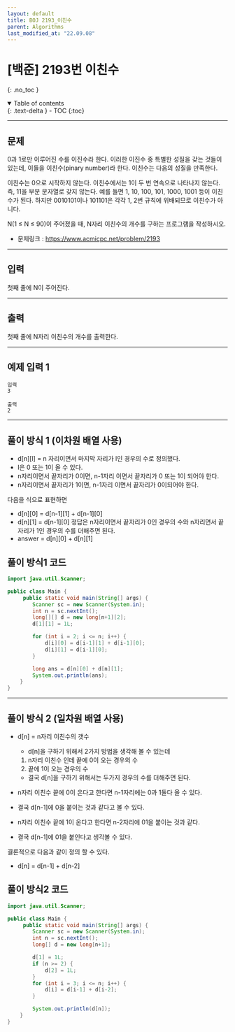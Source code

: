 ```yaml
---
layout: default
title: BOJ 2193_이친수
parent: Algorithms
last_modified_at: "22.09.08"
---
```


# [백준] 2193번 이친수
{: .no_toc }

<details open markdown="block">
  <summary>
    Table of contents
  </summary>
  {: .text-delta }
- TOC
{:toc}
</details>

---
## 문제
0과 1로만 이루어진 수를 이진수라 한다. 이러한 이진수 중 특별한 성질을 갖는 것들이 있는데, 이들을 이친수(pinary number)라 한다. 이친수는 다음의 성질을 만족한다.

이친수는 0으로 시작하지 않는다.
이친수에서는 1이 두 번 연속으로 나타나지 않는다. 즉, 11을 부분 문자열로 갖지 않는다.
예를 들면 1, 10, 100, 101, 1000, 1001 등이 이친수가 된다. 하지만 0010101이나 101101은 각각 1, 2번 규칙에 위배되므로 이친수가 아니다.

N(1 ≤ N ≤ 90)이 주어졌을 때, N자리 이친수의 개수를 구하는 프로그램을 작성하시오.


- 문제링크 :
<a href="https://www.acmicpc.net/problem/2193">https://www.acmicpc.net/problem/2193
</a>

---
## 입력
첫째 줄에 N이 주어진다.

---
## 출력
첫째 줄에 N자리 이친수의 개수를 출력한다.

---
## 예제 입력 1

```
입력
3

출력
2
```

---
## 풀이 방식 1 (이차원 배열 사용)
- d[n][l] = n 자리이면서 마지막 자리가 l인 경우의 수로 정의했다.
- l은 0 또는 1이 올 수 있다.
- n자리이면서 끝자리가 0이면, n-1자리 이면서 끝자리가 0 또는 1이 되어야 한다.
- n자리이면서 끝자리가 1이면, n-1자리 이면서 끝자리가 0이되어야 한다.

다음을 식으로 표현하면
- d[n][0] = d[n-1][1] + d[n-1][0]
- d[n][1] = d[n-1][0]
정답은 n자리이면서 끝자리가 0인 경우의 수와 n자리면서 끝자리가 1인 경우의 수를 더해주면 된다.
- answer = d[n][0] + d[n][1]

## 풀이 방식1 코드
```java
import java.util.Scanner;

public class Main {
     public static void main(String[] args) {
        Scanner sc = new Scanner(System.in);
        int n = sc.nextInt();
        long[][] d = new long[n+1][2];
        d[1][1] = 1L;

        for (int i = 2; i <= n; i++) {
            d[i][0] = d[i-1][1] + d[i-1][0];
            d[i][1] = d[i-1][0];
        }

        long ans = d[n][0] + d[n][1];
        System.out.println(ans);
    }
}
```

---

## 풀이 방식 2 (일차원 배열 사용)
- d[n] = n자리 이친수의 갯수
  - d[n]을 구하기 위해서 2가지 방법을 생각해 볼 수 있는데
  1. n자리 이친수 인데 끝에 0이 오는 경우의 수 
  2. 끝에 1이 오는 경우의 수
  - 결국 d[n]을 구하기 위해서는 두가지 경우의 수를 더해주면 된다.

- n자리 이친수 끝에 0이 온다고 한다면 n-1자리에는 0과 1둘다 올 수 있다. 
- 결국 d[n-1]에 0을 붙이는 것과 같다고 볼 수 있다.
- n자리 이친수 끝에 1이 온다고 한다면 n-2자리에 01을 붙이는 것과 같다.
- 결국 d[n-1]에 01을 붙인다고 생각볼 수 있다.

결론적으로 다음과 같이 정의 할 수 있다.
- d[n] = d[n-1] + d[n-2]


## 풀이 방식2 코드
```java
import java.util.Scanner;

public class Main {
     public static void main(String[] args) {
        Scanner sc = new Scanner(System.in);
        int n = sc.nextInt();
        long[] d = new long[n+1];

        d[1] = 1L;
        if (n >= 2) {
            d[2] = 1L;
        }
        for (int i = 3; i <= n; i++) {
            d[i] = d[i-1] + d[i-2];
        }

        System.out.println(d[n]);
    }
}


```